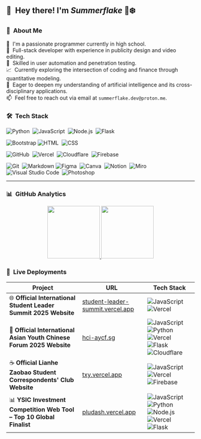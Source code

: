<!-- ![Summerflake banner](https://.) -->

## 👋 &nbsp;Hey there! I'm *Summerflake* 🔆❄️


### 💼 &nbsp;About Me

🚀 &nbsp;I'm a passionate programmer currently in high school.  
🎨 &nbsp;Full-stack developer with experience in publicity design and video editing.  
🔐 &nbsp;Skilled in user automation and penetration testing.  
📈 &nbsp;Currently exploring the intersection of coding and finance through quantitative modeling.  
🤖 &nbsp;Eager to deepen my understanding of artificial intelligence and its cross-disciplinary applications.  
📫 &nbsp;Feel free to reach out via email at `summerflake.dev@proton.me`.

### 🛠 &nbsp;Tech Stack

![Python](https://img.shields.io/badge/-Python-05122A?style=flat&logo=python)&nbsp;
![JavaScript](https://img.shields.io/badge/-JavaScript-05122A?style=flat&logo=javascript)&nbsp;
![Node.js](https://img.shields.io/badge/-Node.js-05122A?style=flat&logo=node.js)&nbsp;
![Flask](https://img.shields.io/badge/-Flask-05122A?style=flat&logo=flask)&nbsp;<br>

![Bootstrap](https://img.shields.io/badge/-Bootstrap-05122A?style=flat&logo=bootstrap&logoColor=563D7C)
![HTML](https://img.shields.io/badge/-HTML-05122A?style=flat&logo=HTML5)&nbsp;
![CSS](https://img.shields.io/badge/-CSS-05122A?style=flat&logo=CSS3&logoColor=1572B6)&nbsp;<br>

![GitHub](https://img.shields.io/badge/-GitHub-05122A?style=flat&logo=github)&nbsp;
![Vercel](https://img.shields.io/badge/-Vercel-05122A?style=flat&logo=vercel)&nbsp;
![Cloudflare](https://img.shields.io/badge/-Cloudflare-05122A?style=flat&logo=cloudflare)&nbsp;
![Firebase](https://img.shields.io/badge/-Firebase-05122A?style=flat&logo=firebase)&nbsp;<br>

![Git](https://img.shields.io/badge/-Git-05122A?style=flat&logo=git)&nbsp;
![Markdown](https://img.shields.io/badge/-Markdown-05122A?style=flat&logo=markdown)
![Figma](https://img.shields.io/badge/-Figma-05122A?style=flat&logo=figma)&nbsp;
![Canva](https://img.shields.io/badge/-Canva-05122A?style=flat&logo=canva)&nbsp;
![Notion](https://img.shields.io/badge/-Notion-05122A?style=flat&logo=notion)&nbsp;
![Miro](https://img.shields.io/badge/-Miro-05122A?style=flat&logo=miro)&nbsp;
![Visual Studio Code](https://img.shields.io/badge/-Visual%20Studio%20Code-05122A?style=flat&logo=visual-studio-code&logoColor=007ACC)&nbsp;
![Photoshop](https://img.shields.io/badge/-Photoshop-05122A?style=flat&logo=adobe-photoshop)&nbsp;

---

### 📊 &nbsp;GitHub Analytics

<p align="center">
  <a href="https://github.com/Summerflake">
    <img height="140em" src="https://github-readme-stats-eight-theta.vercel.app/api?username=Summerflake&show_icons=true&theme=algolia&include_all_commits=true&count_private=true"/>
  </a>
  <a href="https://github.com/Summerflake">
    <img height="140em" src="https://github-readme-stats.vercel.app/api/top-langs/?username=Summerflake&layout=compact&langs_count=8&theme=algolia"/>
  </a>
</p>

### 🚀 &nbsp;Live Deployments

| Project | URL | Tech Stack |
| ------ | --- | ---------- |
| 🌐 **Official International Student Leader Summit 2025 Website** | [student-leader-summit.vercel.app](https://student-leader-summit.vercel.app/) | ![JavaScript](https://img.shields.io/badge/-JavaScript-05122A?style=flat&logo=javascript) ![Vercel](https://img.shields.io/badge/-Vercel-05122A?style=flat&logo=vercel) |
| 📝 **Official International Asian Youth Chinese Forum 2025 Website** | [hci-aycf.sg](https://hci-aycf.sg/) | ![JavaScript](https://img.shields.io/badge/-JavaScript-05122A?style=flat&logo=javascript) ![Python](https://img.shields.io/badge/-Python-05122A?style=flat&logo=python) ![Vercel](https://img.shields.io/badge/-Vercel-05122A?style=flat&logo=vercel) ![Flask](https://img.shields.io/badge/-Flask-05122A?style=flat&logo=flask) ![Cloudflare](https://img.shields.io/badge/-Cloudflare-05122A?style=flat&logo=cloudflare) |
| ☕️ **Official Lianhe Zaobao Student Correspondents' Club Website** | [txy.vercel.app](https://txy.vercel.app/) | ![JavaScript](https://img.shields.io/badge/-JavaScript-05122A?style=flat&logo=javascript) ![Vercel](https://img.shields.io/badge/-Vercel-05122A?style=flat&logo=vercel) ![Firebase](https://img.shields.io/badge/-Firebase-05122A?style=flat&logo=firebase) |
| 📊 **YSIC Investment Competition Web Tool – Top 10 Global Finalist** | [pludash.vercel.app](https://pludash.vercel.app/) | ![JavaScript](https://img.shields.io/badge/-JavaScript-05122A?style=flat&logo=javascript) ![Python](https://img.shields.io/badge/-Python-05122A?style=flat&logo=python) ![Node.js](https://img.shields.io/badge/-Node.js-05122A?style=flat&logo=node.js) ![Vercel](https://img.shields.io/badge/-Vercel-05122A?style=flat&logo=vercel) ![Flask](https://img.shields.io/badge/-Flask-05122A?style=flat&logo=flask) |
